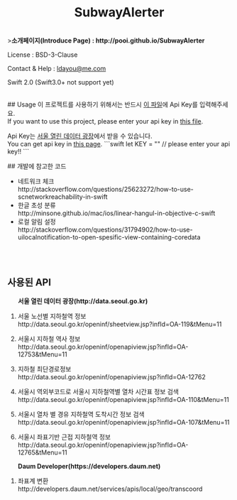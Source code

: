 <h1 align=center>SubwayAlerter</h1><br>
><b>소개페이지(Introduce Page) : http://pooi.github.io/SubwayAlerter</b>

License : BSD-3-Clause

Contact & Help : ldayou@me.com

Swift 2.0 (Swift3.0+ not support yet)

<br>
## Usage
이 프로젝트를 사용하기 위해서는 반드시 <a href="https://github.com/pooi/SubwayAlerter/blob/master/SubwayAlerter/ApiKey.swift">이 파일</a>에 Api Key를 입력해주세요.<br>
If you want to use this project, please enter your api key in <a href="https://github.com/pooi/SubwayAlerter/blob/master/SubwayAlerter/ApiKey.swift">this file</a>.<p>
Api Key는 <a href="http://data.seoul.go.kr/">서울 열린 데이터 광장</a>에서 받을 수 있습니다.<br>
You can get api key in <a href="http://data.seoul.go.kr/">this page</a>.
```swift
let KEY = "" // please enter your api key!!
```
<br>
<p>
## 개발에 참고한 코드
<ul>
<li>네트워크 체크<br>
http://stackoverflow.com/questions/25623272/how-to-use-scnetworkreachability-in-swift
<li>한글 초성 분류<br>
http://minsone.github.io/mac/ios/linear-hangul-in-objective-c-swift
<li>로컬 알림 설정<br>
http://stackoverflow.com/questions/31794902/how-to-use-uilocalnotification-to-open-spesific-view-containing-coredata
</ul>

<p><br><br>

## 사용된 API
<ol start=1>
<lh><b>서울 열린 데이터 광장(http://data.seoul.go.kr)</b><p>
<li>서울 노선별 지하철역 정보<br>
http://data.seoul.go.kr/openinf/sheetview.jsp?infId=OA-119&tMenu=11<p></li>
<li>서울시 지하철 역사 정보<br>
http://data.seoul.go.kr/openinf/openapiview.jsp?infId=OA-12753&tMenu=11<p></li>
<li>지하철 최단경로정보<br>
http://data.seoul.go.kr/openinf/openapiview.jsp?infId=OA-12762<p></li>
<li>서울시 역외부코드로 서울시 지하철역별 열차 시간표 정보 검색<br>
http://data.seoul.go.kr/openinf/openapiview.jsp?infId=OA-110&tMenu=11<p></li>
<li>서울시 열차 별 경유 지하철역 도착시간 정보 검색<br>
http://data.seoul.go.kr/openinf/openapiview.jsp?infId=OA-107&tMenu=11<p></li>
<li>서울시 좌표기반 근접 지하철역 정보<br>
http://data.seoul.go.kr/openinf/openapiview.jsp?infId=OA-12765&tMenu=11<p></li>
</ol>
<p>
<ol start=1>
<lh><b>Daum Developer(https://developers.daum.net)</b><p>
<li>좌표계 변환<br>
http://developers.daum.net/services/apis/local/geo/transcoord</li>
</ol>
